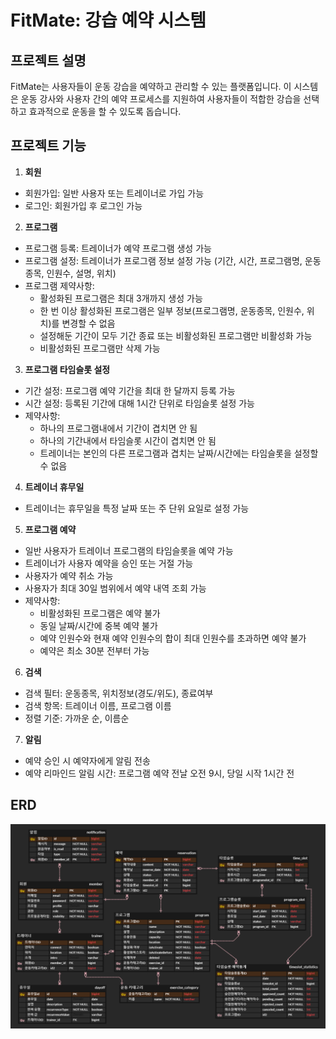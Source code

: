 # FitMate: 강습 예약 시스템

## 프로젝트 설명

FitMate는 사용자들이 운동 강습을 예약하고 관리할 수 있는 플랫폼입니다.
이 시스템은 운동 강사와 사용자 간의 예약 프로세스를 지원하여
사용자들이 적합한 강습을 선택하고 효과적으로 운동을 할 수 있도록 돕습니다.

## 프로젝트 기능

1. **회원**

- 회원가입: 일반 사용자 또는 트레이너로 가입 가능
- 로그인: 회원가입 후 로그인 가능

2. **프로그램**

- 프로그램 등록: 트레이너가 예약 프로그램 생성 가능
- 프로그램 설정: 트레이너가 프로그램 정보 설정 가능 (기간, 시간, 프로그램명, 운동종목, 인원수, 설명, 위치)
- 프로그램 제약사항:
    - 활성화된 프로그램은 최대 3개까지 생성 가능
    - 한 번 이상 활성화된 프로그램은 일부 정보(프로그램명, 운동종목, 인원수, 위치)를 변경할 수 없음
    - 설정해둔 기간이 모두 기간 종료 또는 비활성화된 프로그램만 비활성화 가능
    - 비활성화된 프로그램만 삭제 가능

3. **프로그램 타임슬롯 설정**

- 기간 설정: 프로그램 예약 기간을 최대 한 달까지 등록 가능
- 시간 설정: 등록된 기간에 대해 1시간 단위로 타임슬롯 설정 가능
- 제약사항:
    - 하나의 프로그램내에서 기간이 겹치면 안 됨
    - 하나의 기간내에서 타임슬롯 시간이 겹치면 안 됨
    - 트레이너는 본인의 다른 프로그램과 겹치는 날짜/시간에는 타임슬롯을 설정할 수 없음

4. **트레이너 휴무일**

- 트레이너는 휴무일을 특정 날짜 또는 주 단위 요일로 설정 가능

5. **프로그램 예약**

- 일반 사용자가 트레이너 프로그램의 타임슬롯을 예약 가능
- 트레이너가 사용자 예약을 승인 또는 거절 가능
- 사용자가 예약 취소 가능
- 사용자가 최대 30일 범위에서 예약 내역 조회 가능
- 제약사항:
    - 비활성화된 프로그램은 예약 불가
    - 동일 날짜/시간에 중복 예약 불가
    - 예약 인원수와 현재 예약 인원수의 합이 최대 인원수를 초과하면 예약 불가
    - 예약은 최소 30분 전부터 가능

6. **검색**

- 검색 필터: 운동종목, 위치정보(경도/위도), 종료여부
- 검색 항목: 트레이너 이름, 프로그램 이름
- 정렬 기준: 가까운 순, 이름순

7. **알림**

- 예약 승인 시 예약자에게 알림 전송
- 예약 리마인드 알림 시간: 프로그램 예약 전날 오전 9시, 당일 시작 1시간 전

## ERD

![img.png](img/erd.png)

